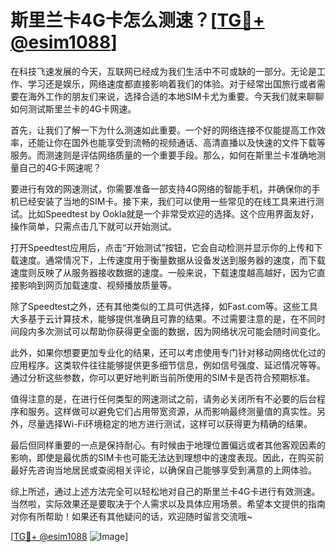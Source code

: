 # 斯里兰卡4G卡怎么测速？[[TG💪+ @esim1088](https://t.me/s/esim1088)]

在科技飞速发展的今天，互联网已经成为我们生活中不可或缺的一部分。无论是工作、学习还是娱乐，网络速度都直接影响着我们的体验。对于经常出国旅行或者需要在海外工作的朋友们来说，选择合适的本地SIM卡尤为重要。今天我们就来聊聊如何测试斯里兰卡的4G卡网速。

首先，让我们了解一下为什么测速如此重要。一个好的网络连接不仅能提高工作效率，还能让你在国外也能享受到流畅的视频通话、高清直播以及快速的文件下载等服务。而测速则是评估网络质量的一个重要手段。那么，如何在斯里兰卡准确地测量自己的4G卡网速呢？

要进行有效的网速测试，你需要准备一部支持4G网络的智能手机，并确保你的手机已经安装了当地的SIM卡。接下来，我们可以使用一些常见的在线工具来进行测试。比如Speedtest by Ookla就是一个非常受欢迎的选择。这个应用界面友好，操作简单，只需点击几下就可以开始测试。

打开Speedtest应用后，点击“开始测试”按钮，它会自动检测并显示你的上传和下载速度。通常情况下，上传速度用于衡量数据从设备发送到服务器的速度，而下载速度则反映了从服务器接收数据的速度。一般来说，下载速度越高越好，因为它直接影响到网页加载速度、视频播放质量等。

除了Speedtest之外，还有其他类似的工具可供选择，如Fast.com等。这些工具大多基于云计算技术，能够提供准确且可靠的结果。不过需要注意的是，在不同时间段内多次测试可以帮助你获得更全面的数据，因为网络状况可能会随时间变化。

此外，如果你想要更加专业化的结果，还可以考虑使用专门针对移动网络优化过的应用程序。这类软件往往能够提供更多细节信息，例如信号强度、延迟情况等等。通过分析这些参数，你可以更好地判断当前所使用的SIM卡是否符合预期标准。

值得注意的是，在进行任何类型的网速测试之前，请务必关闭所有不必要的后台程序和服务。这样做可以避免它们占用带宽资源，从而影响最终测量值的真实性。另外，尽量选择Wi-Fi环境稳定的地方进行测试，这样可以获得更为精确的结果。

最后但同样重要的一点是保持耐心。有时候由于地理位置偏远或者其他客观因素的影响，即使是最优质的SIM卡也可能无法达到理想中的速度表现。因此，在购买前最好先咨询当地居民或查阅相关评论，以确保自己能够享受到满意的上网体验。

综上所述，通过上述方法完全可以轻松地对自己的斯里兰卡4G卡进行有效测速。当然啦，实际效果还是要取决于个人需求以及具体应用场景。希望本文提供的指南对你有所帮助！如果还有其他疑问的话，欢迎随时留言交流哦~

[[TG💪+ @esim1088](https://t.me/s/esim1088) ![Image](https://i.postimg.cc/4NQfJmqS/Snipaste-2025-05-13-00-14-12.png)]
